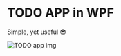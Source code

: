 # TODO APP in WPF 
Simple, yet useful 😎


![TODO app img](https://github.com/AveeSuuu/WPT-TODO-LIST/assets/125218528/c8b10c65-0078-49c4-a217-6c21ab9e4d60)
